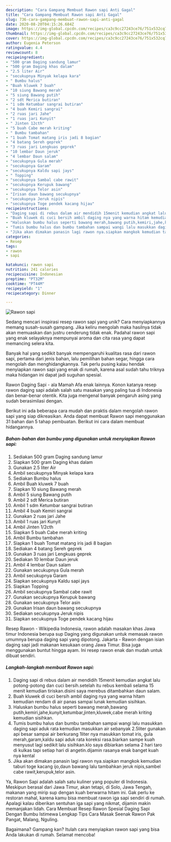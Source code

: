```yaml
---
description: "Cara Gampang Membuat Rawon sapi Anti Gagal"
title: "Cara Gampang Membuat Rawon sapi Anti Gagal"
slug: 736-cara-gampang-membuat-rawon-sapi-anti-gagal
date: 2020-08-20T04:15:26.684Z
image: https://img-global.cpcdn.com/recipes/ca3c9cc27243ce76/751x532cq70/rawon-sapi-foto-resep-utama.jpg
thumbnail: https://img-global.cpcdn.com/recipes/ca3c9cc27243ce76/751x532cq70/rawon-sapi-foto-resep-utama.jpg
cover: https://img-global.cpcdn.com/recipes/ca3c9cc27243ce76/751x532cq70/rawon-sapi-foto-resep-utama.jpg
author: Eugenia Peterson
ratingvalue: 4.4
reviewcount: 8
recipeingredient:
- "500 gram Daging sandung lamur"
- "500 gram Daging khas dalam"
- "2.5 liter Air"
- "secukupnya Minyak kelapa kara"
- " Bumbu halus"
- "Buah kluwek 7 buah"
- "10 siung Bawang merah"
- "5 siung Bawang putih"
- "2 sdt Merica butiran"
- "1 sdm Ketumbar sangrai butiran"
- "4 buah Kemiri sangrai"
- "2 ruas jari Jahe"
- "1 ruas jari Kunyit"
- " Jinten 12cth"
- "5 buah Cabe merah kriting"
- " Bumbu tambahan"
- "1 buah Tomat matang iris jadi 8 bagian"
- "4 batang Sereh geprek"
- "3 ruas jari Lengkuas geprek"
- "10 lembar Daun jeruk"
- "4 lembar Daun salam"
- "secukupnya Gula merah"
- "secukupnya Garam"
- "secukupnya Kaldu sapi jays"
- " Topping"
- "secukupnya Sambal cabe rawit"
- "secukupnya Kerupuk bawang"
- "secukupnya Telor asin"
- "Irisan daun bawang secukupnya"
- "secukupnya Jeruk nipis"
- "secukupnya Toge pendek kacang hijau"
recipeinstructions:
- "Daging sapi di rebus dalam air mendidih 15menit kemudian angkat lalu potong-potong dan cuci bersih.setelah itu rebus kembali selama 15 menit kemudian tiriskan.disini saya merebus ditambahkan daun salam."
- "Buah kluwek di cuci bersih ambil daging nya yang warna hitam kemudian rendam di air panas sampai lunak kemudian sisihkan."
- "Haluskan bumbu halus seperti bawang merah,bawang putih,kemiri,jahe,kunyit,ketumbar,jinten,kluwek,cabe merah kriting kemudian sisihkan."
- "Tumis bumbu halus dan bumbu tambahan sampai wangi lalu masukkan daging sapi aduk rata kemudian masukkan air sebanyak 2.5liter gunakan api besar sampai air berkurang 1liter nya masukkan tomat iris, gula merah,garam,kaldu sapi aduk rata koreksi rasa.biarkan sampe kuah menyusut lagi sedikit lalu sisihkan.klo saya dibiarkan selama 2 hari taro di kulkas tapi setiap hari di angetin.dijamin rasanya enak banget kuah nya kental"
- "Jika akan dimakan panasin lagi rawon nya.siapkan mangkok kemudian taburi toge kacang ijo,daun bawang lalu tambahkan jeruk nipis,sambel cabe rawit,kerupuk,telor asin."
categories:
- Resep
tags:
- rawon
- sapi

katakunci: rawon sapi 
nutrition: 241 calories
recipecuisine: Indonesian
preptime: "PT32M"
cooktime: "PT44M"
recipeyield: "1"
recipecategory: Dinner

---
```



![Rawon sapi](https://img-global.cpcdn.com/recipes/ca3c9cc27243ce76/751x532cq70/rawon-sapi-foto-resep-utama.jpg)

Sedang mencari inspirasi resep rawon sapi yang unik? Cara menyiapkannya memang susah-susah gampang. Jika keliru mengolah maka hasilnya tidak akan memuaskan dan justru cenderung tidak enak. Padahal rawon sapi yang enak selayaknya mempunyai aroma dan cita rasa yang dapat memancing selera kita.

Banyak hal yang sedikit banyak mempengaruhi kualitas rasa dari rawon sapi, pertama dari jenis bahan, lalu pemilihan bahan segar, hingga cara mengolah dan menghidangkannya. Tak perlu pusing kalau hendak menyiapkan rawon sapi yang enak di rumah, karena asal sudah tahu triknya maka hidangan ini dapat jadi suguhan spesial.

Rawon Daging Sapi - ala Mamah Afa enak lainnya. Konon katanya resep rawon daging sapi adalah salah satu masakan yang paling tua di Indonesia dan benar-benar otentik. Kita juga mengenal banyak pengaruh asing yang sudah berasimilasi dengan.


Berikut ini ada beberapa cara mudah dan praktis dalam mengolah rawon sapi yang siap dikreasikan. Anda dapat membuat Rawon sapi menggunakan 31 bahan dan 5 tahap pembuatan. Berikut ini cara dalam membuat hidangannya.

<!--inarticleads1-->

##### Bahan-bahan dan bumbu yang digunakan untuk menyiapkan Rawon sapi:

1. Sediakan 500 gram Daging sandung lamur
1. Siapkan 500 gram Daging khas dalam
1. Gunakan 2.5 liter Air
1. Ambil secukupnya Minyak kelapa kara
1. Sediakan  Bumbu halus
1. Ambil Buah kluwek 7 buah
1. Siapkan 10 siung Bawang merah
1. Ambil 5 siung Bawang putih
1. Ambil 2 sdt Merica butiran
1. Ambil 1 sdm Ketumbar sangrai butiran
1. Ambil 4 buah Kemiri sangrai
1. Gunakan 2 ruas jari Jahe
1. Ambil 1 ruas jari Kunyit
1. Ambil  Jinten 1/2cth
1. Siapkan 5 buah Cabe merah kriting
1. Ambil  Bumbu tambahan
1. Siapkan 1 buah Tomat matang iris jadi 8 bagian
1. Sediakan 4 batang Sereh geprek
1. Gunakan 3 ruas jari Lengkuas geprek
1. Sediakan 10 lembar Daun jeruk
1. Ambil 4 lembar Daun salam
1. Gunakan secukupnya Gula merah
1. Ambil secukupnya Garam
1. Siapkan secukupnya Kaldu sapi jays
1. Siapkan  Topping
1. Ambil secukupnya Sambal cabe rawit
1. Gunakan secukupnya Kerupuk bawang
1. Gunakan secukupnya Telor asin
1. Gunakan Irisan daun bawang secukupnya
1. Sediakan secukupnya Jeruk nipis
1. Siapkan secukupnya Toge pendek kacang hijau


Resep Rawon - Wikipedia Indonesia, rawon adalah masakan khas Jawa timur Indonesia berupa sup Daging yang digunakan untuk memasak rawon umumnya berupa daging sapi yang dipotong. Jakarta - Rawon dengan isian daging sapi jadi makanan kesukaan orang Jawa Timur. Bisa juga menggunakan buntut hingga ayam. Ini resep rawon enak dan mudah untuk dibuat sendiri. 

<!--inarticleads2-->

##### Langkah-langkah membuat Rawon sapi:

1. Daging sapi di rebus dalam air mendidih 15menit kemudian angkat lalu potong-potong dan cuci bersih.setelah itu rebus kembali selama 15 menit kemudian tiriskan.disini saya merebus ditambahkan daun salam.
1. Buah kluwek di cuci bersih ambil daging nya yang warna hitam kemudian rendam di air panas sampai lunak kemudian sisihkan.
1. Haluskan bumbu halus seperti bawang merah,bawang putih,kemiri,jahe,kunyit,ketumbar,jinten,kluwek,cabe merah kriting kemudian sisihkan.
1. Tumis bumbu halus dan bumbu tambahan sampai wangi lalu masukkan daging sapi aduk rata kemudian masukkan air sebanyak 2.5liter gunakan api besar sampai air berkurang 1liter nya masukkan tomat iris, gula merah,garam,kaldu sapi aduk rata koreksi rasa.biarkan sampe kuah menyusut lagi sedikit lalu sisihkan.klo saya dibiarkan selama 2 hari taro di kulkas tapi setiap hari di angetin.dijamin rasanya enak banget kuah nya kental
1. Jika akan dimakan panasin lagi rawon nya.siapkan mangkok kemudian taburi toge kacang ijo,daun bawang lalu tambahkan jeruk nipis,sambel cabe rawit,kerupuk,telor asin.


Ya, Rawon Sapi adalah salah satu kuliner yang populer di Indonesia. Meskipun berasal dari Jawa Timur, akan tetapi, di Solo, Jawa Tengah, makanan yang mirip sup dengan kuah berwarna hitam ini. Gak perlu ke restoran mahal, karena kamu bisa membuat rawon iga sapi sendiri di rumah. Apalagi kalau diberikan sentuhan iga sapi yang nikmat, dijamin makin memanjakan lidah. Cara Membuat Resep Rawon Spesial Daging Sapi Dengan Bumbu Istimewa Lengkap Tips Cara Masak Seenak Rawon Pak Pangat, Malang, Nguling. 

Bagaimana? Gampang kan? Itulah cara menyiapkan rawon sapi yang bisa Anda lakukan di rumah. Selamat mencoba!
